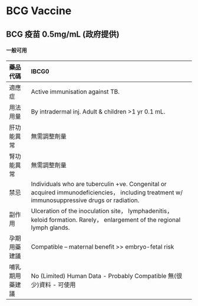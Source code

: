 # BCG Vaccine

## BCG 疫苗 0.5mg/mL (政府提供)

#### 一般可用

| 藥品代碼       | IBCG0                                                                                                                                        |
|:---------------|:---------------------------------------------------------------------------------------------------------------------------------------------|
| 適應症         | Active immunisation against TB.                                                                                                              |
| 用法用量       | By intradermal inj. Adult & children >1 yr 0.1 mL.                                                                                           |
| 肝功能異常     | 無需調整劑量                                                                                                                                 |
| 腎功能異常     | 無需調整劑量                                                                                                                                 |
| 禁忌           | Individuals who are tuberculin +ve. Congenital or acquired immunodeficiencies， including treatment w/ immunosuppressive drugs or radiation. |
| 副作用         | Ulceration of the inoculation site， lymphadenitis， keloid formation. Rarely， enlargement of the regional lymph glands.                    |
| 孕期用藥建議   | Compatible – maternal benefit >> embryo-fetal risk                                                                                           |
| 哺乳期用藥建議 | No (Limited) Human Data - Probably Compatible 無(很少)資料 - 可使用                                                                          |

